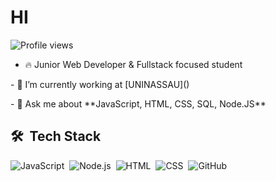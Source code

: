 <h1>HI</h1>
<p align="left"> <img src="https://komarev.com/ghpvc/?username=jonasvrf123&color=yellow" alt="Profile views" /> </p>

- 🔥 Junior Web Developer & Fullstack focused student
<p>
- 🔭 I’m currently working at [UNINASSAU](<a href='https://www.uninassau.edu.br/institucional/nacional 'target="_blank"></a>)
</p>
- 💬 Ask me about **JavaScript, HTML, CSS, SQL, Node.JS**


## 🛠 &nbsp;Tech Stack

![JavaScript](https://img.shields.io/badge/-JavaScript-05122A?style=flat&logo=javascript)&nbsp;
![Node.js](https://img.shields.io/badge/-Node.js-05122A?style=flat&logo=node.js)&nbsp;
![HTML](https://img.shields.io/badge/-HTML-05122A?style=flat&logo=HTML5)&nbsp;
![CSS](https://img.shields.io/badge/-CSS-05122A?style=flat&logo=CSS3&logoColor=1572B6)&nbsp;
![GitHub](https://img.shields.io/badge/-GitHub-05122A?style=flat&logo=github)&nbsp;
